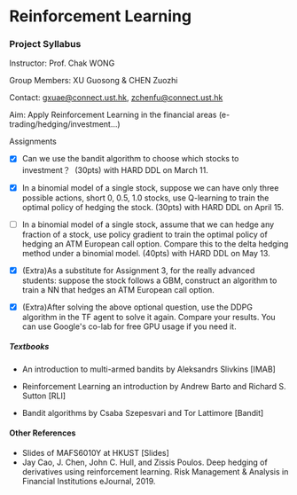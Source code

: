 # Reinforcement Learning
### Project Syllabus

Instructor: Prof. Chak WONG

Group Members: XU Guosong & CHEN Zuozhi

Contact: gxuae@connect.ust.hk, zchenfu@connect.ust.hk

Aim: Apply Reinforcement Learning in the financial areas (e-trading/hedging/investment…)

Assignments

-   [x] Can we use the bandit algorithm to choose which stocks to investment？  (30pts) with HARD DDL on March 11.
    
-   [x] In a binomial model of a single stock, suppose we can have only three possible actions, short 0, 0.5, 1.0 stocks, use Q-learning to train the optimal policy of hedging the stock. (30pts) with HARD DDL on April 15.
    
-   [ ] In a binomial model of a single stock, assume that we can hedge any fraction of a stock, use policy gradient to train the optimal policy of hedging an ATM European call option. Compare this to the delta hedging method under a binomial model. (40pts) with HARD DDL on May 13.
    
-   [x] (Extra)As a substitute for Assignment 3, for the really advanced students: suppose the stock follows a GBM, construct an algorithm to train a NN that hedges an ATM European call option. 
    
-   [x] (Extra)After solving the above optional question, use the DDPG algorithm in the TF agent to solve it again. Compare your results. You can use Google's co-lab for free GPU usage if you need it.
    

##### Textbooks

-   An introduction to multi-armed bandits by Aleksandrs Slivkins [IMAB]
    
-   Reinforcement Learning an introduction by Andrew Barto and Richard S. Sutton [RLI]
    
-   Bandit algorithms by Csaba Szepesvari and Tor Lattimore [Bandit]
    

#### Other References

-   Slides of MAFS6010Y at HKUST [Slides]
-   Jay Cao, J. Chen, John C. Hull, and Zissis Poulos. Deep hedging of derivatives using reinforcement
learning. Risk Management & Analysis in Financial Institutions eJournal, 2019.
